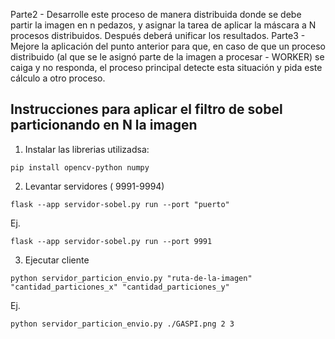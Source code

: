 Parte2 - Desarrolle este proceso de manera distribuida donde se debe partir la imagen en n pedazos, y asignar la tarea de aplicar la máscara a N procesos distribuidos. Después deberá unificar los resultados.
Parte3 - Mejore la aplicación del punto anterior para que, en caso de que un proceso distribuido (al que se le asignó parte de la imagen a procesar - WORKER) se caiga y no responda, el proceso principal detecte esta situación y pida este cálculo a otro proceso.

## Instrucciones para aplicar el filtro de sobel particionando en N la imagen

1. Instalar las librerias utilizadsa:

```
pip install opencv-python numpy
```

2. Levantar servidores ( 9991-9994)

```
flask --app servidor-sobel.py run --port "puerto"
```

Ej.

```
flask --app servidor-sobel.py run --port 9991
```

3. Ejecutar cliente

```
python servidor_particion_envio.py "ruta-de-la-imagen" "cantidad_particiones_x" "cantidad_particiones_y"
```

Ej.

```
python servidor_particion_envio.py ./GASPI.png 2 3
```